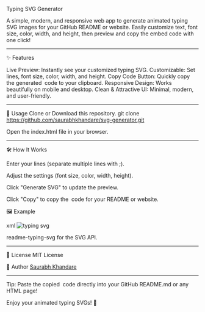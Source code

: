 Typing SVG Generator

A simple, modern, and responsive web app to generate animated typing SVG images for your GitHub README or website.
Easily customize text, font size, color, width, and height, then preview and copy the embed code with one click!

---

✨ Features

Live Preview: Instantly see your customized typing SVG.
Customizable: Set lines, font size, color, width, and height.
Copy Code Button: Quickly copy the generated <img> code to your clipboard.
Responsive Design: Works beautifully on mobile and desktop.
Clean & Attractive UI: Minimal, modern, and user-friendly.

---

🚀 Usage
Clone or Download this repository.
git clone https://github.com/saurabhkhandare/svg-generator.git

Open the index.html file in your browser.

----

🛠️ How It Works

Enter your lines (separate multiple lines with ;).

Adjust the settings (font size, color, width, height).

Click "Generate SVG" to update the preview.

Click "Copy" to copy the <img> code for your README or website.


🖼️ Example

xml
<img src="https://readme-typing-svg.demolab.com?lines=Hello+World;Typing+SVG&size=20&color=36BCF7&width=400&height=50" alt="typing svg">

readme-typing-svg for the SVG API.

---

📄 License
MIT License

👤 Author
[Saurabh Khandare](https://github.com/saurabhkhandare)

---

Tip:
Paste the copied <img> code directly into your GitHub README.md or any HTML page!

Enjoy your animated typing SVGs! 🎉
